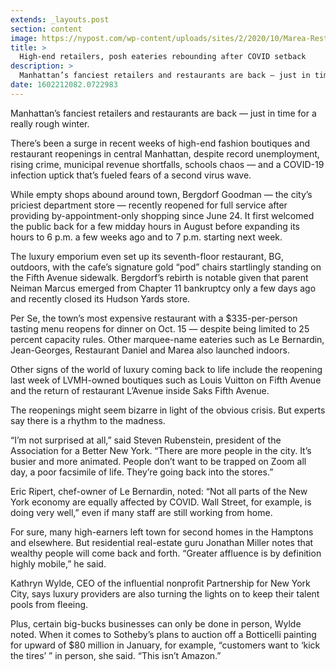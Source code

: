 ```yaml
--- 
extends: _layouts.post 
section: content 
image: https://nypost.com/wp-content/uploads/sites/2/2020/10/Marea-Restaurant.jpg?quality=90&strip=all&w=1200 
title: > 
  High-end retailers, posh eateries rebounding after COVID setback 
description: > 
  Manhattan’s fanciest retailers and restaurants are back — just in time for a really rough winter.While empty shops abound around town, Bergdorf Goodman — the city’s priciest department store — recently reopened for full service after providing by-appointment-only shopping since June 24.Other marquee-name eateries such as Le Bernardin, Jean-Georges, Restaurant Daniel and Marea also launched indoors.They’re going back into the stores.”Eric Ripert, chef-owner of Le Bernardin, noted: “Not all parts of the New York economy are equally affected by COVID.For sure, many high-earners left town for second homes in the Hamptons and elsewhere. 
date: 1602212082.0722983 
--- 
```

Manhattan’s fanciest retailers and restaurants are back — just in time for a really rough winter.

There’s been a surge in recent weeks of high-end fashion boutiques and restaurant reopenings in central Manhattan, despite record unemployment, rising crime, municipal revenue shortfalls, schools chaos — and a COVID-19 infection uptick that’s fueled fears of a second virus wave.

While empty shops abound around town, Bergdorf Goodman — the city’s priciest department store — recently reopened for full service after providing by-appointment-only shopping since June 24. It first welcomed the public back for a few midday hours in August before expanding its hours to 6 p.m. a few weeks ago and to 7 p.m. starting next week.

The luxury emporium even set up its seventh-floor restaurant, BG, outdoors, with the cafe’s signature gold “pod” chairs startlingly standing on the Fifth Avenue sidewalk. Bergdorf’s rebirth is notable given that parent Neiman Marcus emerged from Chapter 11 bankruptcy only a few days ago and recently closed its Hudson Yards store.

Per Se, the town’s most expensive restaurant with a $335-per-person tasting menu reopens for dinner on Oct. 15 — despite being limited to 25 percent capacity rules. Other marquee-name eateries such as Le Bernardin, Jean-Georges, Restaurant Daniel and Marea also launched indoors.

Other signs of the world of luxury coming back to life include the reopening last week of LVMH-owned boutiques such as Louis Vuitton on Fifth Avenue and the return of restaurant L’Avenue inside Saks Fifth Avenue.

The reopenings might seem bizarre in light of the obvious crisis. But experts say there is a rhythm to the madness.

“I’m not surprised at all,” said Steven Rubenstein, president of the Association for a Better New York. “There are more people in the city. It’s busier and more animated. People don’t want to be trapped on Zoom all day, a poor facsimile of life. They’re going back into the stores.”

Eric Ripert, chef-owner of Le Bernardin, noted: “Not all parts of the New York economy are equally affected by COVID. Wall Street, for example, is doing very well,” even if many staff are still working from home.

For sure, many high-earners left town for second homes in the Hamptons and elsewhere. But residential real-estate guru Jonathan Miller notes that wealthy people will come back and forth. “Greater affluence is by definition highly mobile,” he said.

Kathryn Wylde, CEO of the influential nonprofit Partnership for New York City, says luxury providers are also turning the lights on to keep their talent pools from fleeing.

Plus, certain big-bucks businesses can only be done in person, Wylde noted. When it comes to Sotheby’s plans to auction off a Botticelli painting for upward of $80 million in January, for example, “customers want to ‘kick the tires’ ” in person, she said. “This isn’t Amazon.”